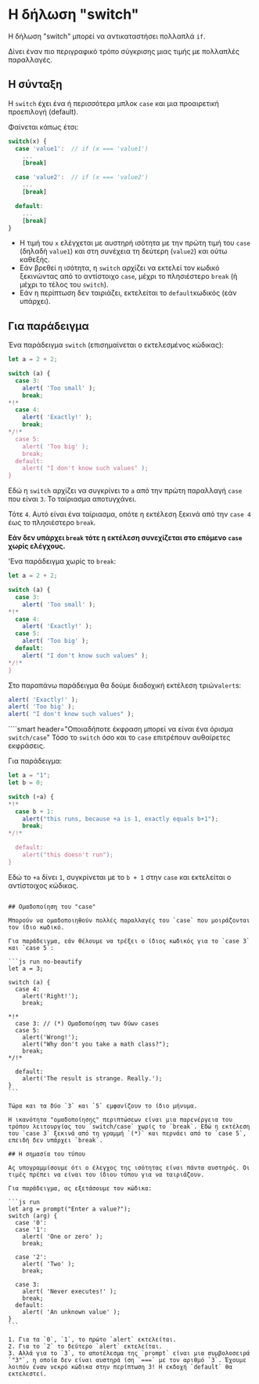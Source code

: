 # Η δήλωση "switch"

Η δήλωση "switch" μπορεί να αντικαταστήσει πολλαπλά `if`.

Δίνει έναν πιο περιγραφικό τρόπο σύγκρισης μιας τιμής με πολλαπλές παραλλαγές.

## Η σύνταξη

Η `switch` έχει ένα ή περισσότερα μπλοκ `case` και μια προαιρετική προεπιλογή (default).

Φαίνεται κάπως έτσι:

```js no-beautify
switch(x) {
  case 'value1':  // if (x === 'value1')
    ...
    [break]

  case 'value2':  // if (x === 'value2')
    ...
    [break]

  default:
    ...
    [break]
}
```

- Η τιμή του `x` ελέγχεται με αυστηρή ισότητα με την πρώτη τιμή του `case` (δηλαδή `value1`) και στη συνέχεια τη δεύτερη (`value2`) και ούτω καθεξής.
- Εάν βρεθεί η ισότητα, η `switch` αρχίζει να εκτελεί τον κωδικό ξεκινώντας από το αντίστοιχο `case`, μέχρι το πλησιέστερο `break` (ή μέχρι το τέλος του `switch`).
- Εάν η περίπτωση δεν ταιριάζει, εκτελείται το `default`κωδικός (εάν υπάρχει).

## Για παράδειγμα

Ένα παράδειγμα `switch` (επισημαίνεται ο εκτελεσμένος κώδικας):

```js run
let a = 2 + 2;

switch (a) {
  case 3:
    alert( 'Too small' );
    break;
*!*
  case 4:
    alert( 'Exactly!' );
    break;
*/!*
  case 5:
    alert( 'Too big' );
    break;
  default:
    alert( "I don't know such values" );
}
```

Εδώ η `switch` αρχίζει να συγκρίνει το `a` από την πρώτη παραλλαγή `case` που είναι `3`. Το ταίριασμα αποτυγχάνει.

Τότε `4`. Αυτό είναι ένα ταίριασμα, οπότε η εκτέλεση ξεκινά από την `case 4` έως το πλησιέστερο `break`.

**Εάν δεν υπάρχει `break` τότε η εκτέλεση συνεχίζεται στo επόμενo `case` χωρίς ελέγχους.**

'Ενα παράδειγμα χωρίς το `break`:

```js run
let a = 2 + 2;

switch (a) {
  case 3:
    alert( 'Too small' );
*!*
  case 4:
    alert( 'Exactly!' );
  case 5:
    alert( 'Too big' );
  default:
    alert( "I don't know such values" );
*/!*
}
```

Στο παραπάνω παράδειγμα θα δούμε διαδοχική εκτέλεση τριών`alert`s:

```js
alert( 'Exactly!' );
alert( 'Too big' );
alert( "I don't know such values" );
```

````smart header="Οποιαδήποτε έκφραση μπορεί να είναι ένα όρισμα `switch/case`"
Τόσο το `switch` όσο και το `case` επιτρέπουν αυθαίρετες εκφράσεις.

Για παράδειγμα:

```js run
let a = "1";
let b = 0;

switch (+a) {
*!*
  case b + 1:
    alert("this runs, because +a is 1, exactly equals b+1");
    break;
*/!*

  default:
    alert("this doesn't run");
}
```
Εδώ το `+a` δίνει `1`, συγκρίνεται με το `b + 1` στην `case` και εκτελείται ο αντίστοιχος κώδικας.
````

## Ομαδοποίηση του "case"

Μπορούν να ομαδοποιηθούν πολλές παραλλαγές του `case` που μοιράζονται τον ίδιο κωδικό.

Για παράδειγμα, εάν θέλουμε να τρέξει ο ίδιος κωδικός για το `case 3` και `case 5`:

```js run no-beautify
let a = 3;

switch (a) {
  case 4:
    alert('Right!');
    break;

*!*
  case 3: // (*) Ομαδοποίηση των δύων cases
  case 5:
    alert('Wrong!');
    alert("Why don't you take a math class?");
    break;
*/!*

  default:
    alert('The result is strange. Really.');
}
```

Τώρα και τα δύο `3` και `5` εμφανίζουν το ίδιο μήνυμα.

Η ικανότητα "ομαδοποίησης" περιπτώσεων είναι μια παρενέργεια του τρόπου λειτουργίας του `switch/case` χωρίς το `break`. Εδώ η εκτέλεση του `case 3` ξεκινά από τη γραμμή `(*)` και περνάει από το `case 5`, επειδή δεν υπάρχει `break`.

## Η σημασία του τύπου

Ας υπογραμμίσουμε ότι ο έλεγχος της ισότητας είναι πάντα αυστηρός. Οι τιμές πρέπει να είναι του ίδιου τύπου για να ταιριάζουν.

Για παράδειγμα, ας εξετάσουμε τον κώδικα:

```js run
let arg = prompt("Enter a value?");
switch (arg) {
  case '0':
  case '1':
    alert( 'One or zero' );
    break;

  case '2':
    alert( 'Two' );
    break;

  case 3:
    alert( 'Never executes!' );
    break;
  default:
    alert( 'An unknown value' );
}
```

1. Για τα `0`, `1`, το πρώτο `alert` εκτελείται.
2. Για το `2` το δεύτερο `alert` εκτελείται.
3. Αλλά για το `3`, το αποτέλεσμα της `prompt` είναι μια συμβολοσειρά `"3"`, η οποία δεν είναι αυστηρά ίση `===` με τον αριθμό `3`. Έχουμε λοιπόν έναν νεκρό κώδικα στην περίπτωση 3! Η εκδοχή `default` θα εκτελεστεί.
